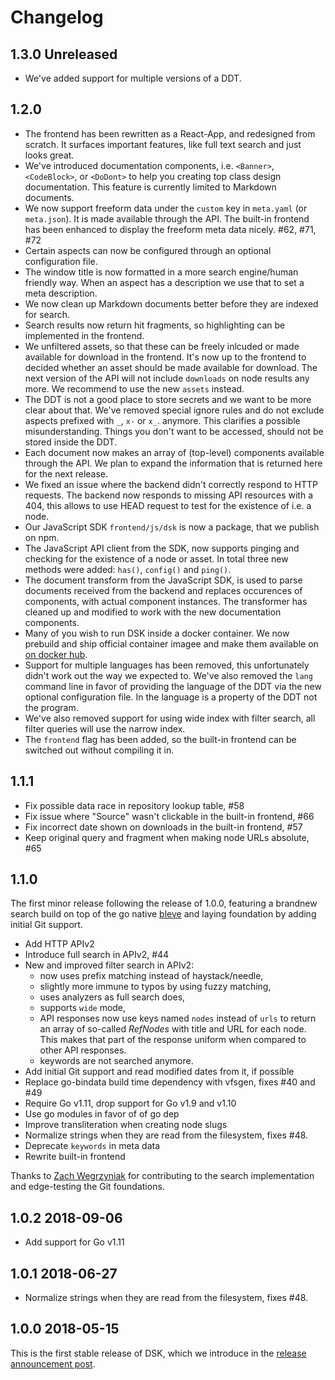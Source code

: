 # Changelog

## 1.3.0 Unreleased

- We've added support for multiple versions of a DDT. 

## 1.2.0

- The frontend has been rewritten as a React-App, and redesigned
  from scratch. It surfaces important features, like full text search and
  just looks great.
- We've introduced documentation components, i.e. `<Banner>`, `<CodeBlock>`, or `<DoDont>` 
  to help you creating   top class design documentation. This feature is currently limited 
  to Markdown documents.
- We now support freeform data under the `custom` key in `meta.yaml` (or `meta.json`). It 
  is made available through the API. The built-in frontend has been enhanced to display 
  the freeform meta data nicely. #62, #71, #72
- Certain aspects can now be configured through an optional configuration file.
- The window title is now formatted in a more search engine/human friendly way.
  When an aspect has a description we use that to set a meta description.
- We now clean up Markdown documents better before they are indexed for search.
- Search results now return hit fragments, so highlighting can be implemented in the frontend.
- We unfiltered assets, so that these can be freely inlcuded or made available for
  download in the frontend. It's now up to the frontend to decided whether an asset
  should be made available for download. The next version of the API will not 
  include `downloads` on node results any more. We recommend to use the new `assets` 
  instead. 
- The DDT is not a good place to store secrets and we want to be more clear about that. We've
  removed special ignore rules and do not exclude aspects  prefixed with  `_`, `x-` or `x_`. 
  anymore. This clarifies a possible misunderstanding. Things you don't want to be accessed, 
  should not be stored inside the DDT.
- Each document now makes an array of (top-level) components available
  through the API. We plan to expand the information that 
  is returned here for the next release.
- We fixed an issue where the backend didn't correctly respond to HTTP
  requests. The backend now responds to missing API resources with a
  404, this allows to use HEAD request to test for the existence of i.e.
  a node.
- Our JavaScript SDK `frontend/js/dsk` is now a package, that we publish on npm.
- The JavaScript API client from the SDK, now supports pinging and    
  checking for the existence of a node or asset. In total three new     
  methods were added: `has()`, `config()` and `ping()`.                 
- The document transform from the JavaScript SDK, is used to parse documents
  received from the backend and replaces occurences of components, with 
  actual component instances. The transformer has cleaned up and modified 
  to work with the new documentation components.
- Many of you wish to run DSK inside a docker container. We now prebuild and ship official 
  container imagee and make them available on
  [on docker hub](https://cloud.docker.com/u/atelierdisko/repository/registry-1.docker.io/atelierdisko/dsk).
- Support for multiple languages has been removed, this unfortunately
  didn't work out the way we expected to. We've also removed the `lang`
  command line in favor of providing the language of the DDT via the new
  optional configuration file. In the language is a property of the DDT
  not the program.
- We've also removed support for using wide index with filter search,
  all filter queries will use the narrow index.
- The `frontend` flag has been added, so the built-in frontend can be switched out without
  compiling it in.

## 1.1.1

- Fix possible data race in repository lookup table, #58
- Fix issue where "Source" wasn't clickable in the built-in frontend, #66
- Fix incorrect date shown on downloads in the built-in frontend, #57
- Keep original query and fragment when making node URLs absolute, #65

## 1.1.0

The first minor release following the release of 1.0.0, featuring a 
brandnew search build on top of the go native 
[bleve](https://github.com/blevesearch/bleve) 
and laying foundation by adding initial Git support.

- Add HTTP APIv2
- Introduce full search in APIv2, #44
- New and improved filter search in APIv2: 
  - now uses prefix matching instead of haystack/needle,
  - slightly more immune to typos by using fuzzy matching,
  - uses analyzers as full search does,
  - supports `wide` mode, 
  - API responses now use keys named `nodes` instead of `urls` to return an
    array of so-called _RefNodes_ with title and URL for each node. This
    makes that part of the response uniform when compared to other API
    responses.
  - keywords are not searched anymore.
- Add initial Git support and read modified dates from it, if possible
- Replace go-bindata build time dependency with vfsgen, fixes #40 and #49
- Require Go v1.11, drop support for Go v1.9 and v1.10
- Use go modules in favor of of go dep
- Improve transliteration when creating node slugs
- Normalize strings when they are read from the filesystem, fixes #48.
- Deprecate `keywords` in meta data
- Rewrite built-in frontend

Thanks to [Zach Wegrzyniak](https://github.com/wegry/) for contributing to 
the search implementation and edge-testing the Git foundations.

## 1.0.2 2018-09-06

- Add support for Go v1.11

## 1.0.1 2018-06-27

- Normalize strings when they are read from the filesystem, fixes #48.

## 1.0.0 2018-05-15

This is the first stable release of DSK, which we introduce in the
[release announcement post](https://atelierdisko.de/journal/post-167-dsk).
